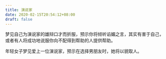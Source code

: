 ```yaml
---
title: 演说家
date: 2020-02-15T20:54:12+08:00
draft: false
---
```


梦见自己为演说家的雄辩口才而折服，预示你将倾听谄媚之言，其实有害于自己，或者有人将成功地说服你向不配得到帮助的人提供帮助。

年轻女子梦见爱上一位演说家，预示在选择男朋友时，她将以貌取人。

